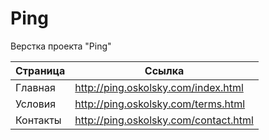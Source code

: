 Ping
========

Верстка проекта "Ping"

| Страница                      | Ссылка                                         |
|-------------------------------|------------------------------------------------|
| Главная                       | http://ping.oskolsky.com/index.html            |
| Условия                       | http://ping.oskolsky.com/terms.html            |
| Контакты                      | http://ping.oskolsky.com/contact.html          |